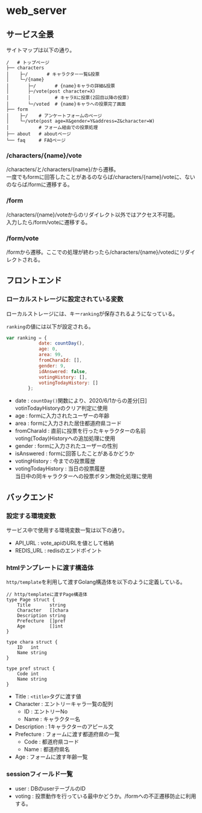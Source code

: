 # web_server

## サービス全景
サイトマップは以下の通り。

```
/   # トップページ
├── characters
│    ├─/       # キャラクター一覧&投票
│    └─/{name}
│       ├─/       # {name}キャラの詳細&投票
│       ├─/vote(post character=X)
│       │         # キャラXに投票(2回目以降の投票)
│       └─/voted  # {name}キャラへの投票完了画面
├── form
│    ├─/    # アンケートフォームのページ
│    └─/vote(post age=X&gender=Y&address=Z&character=W)
│           # フォーム経由での投票処理
├── about   # aboutページ
└── faq     # FAQページ
```

### /characters/{name}/vote
/characters/と/characters/{name}/から遷移。<br>
一度でもformに回答したことがあるのならば/characters/{name}/voteに、ないのならば/formに遷移する。

### /form
/characters/{name}/voteからのリダイレクト以外ではアクセス不可能。<br>
入力したら/form/voteに遷移する。

### /form/vote
/formから遷移。ここでの処理が終わったら/characters/{name}/votedにリダイレクトされる。

## フロントエンド
### ローカルストレージに設定されている変数
ローカルストレージには、キー`ranking`が保存されるようになっている。

`ranking`の値には以下が設定される。
```js
var ranking = {
            date: countDay(),
            age: 0,
            area: 99,
            fromCharaId: [],
            gender: 9,
            idAnswered: false,
            votingHistory: [],
            votingTodayHistory: []
        };
```

- date : `countDay()`関数により、2020/6/1からの差分[日]<br>
votinTodayHistoryのクリア判定に使用
- age : formに入力されたユーザーの年齢
- area : formに入力された居住都道府県コード
- fromCharaId : 直前に投票を行ったキャラクターの名前<br>
voting(Today)Historyへの追加処理に使用
- gender : formに入力されたユーザーの性別
- isAnswered : formに回答したことがあるかどうか
- votingHistory : 今までの投票履歴
- votingTodayHistory : 当日の投票履歴<br>
当日中の同キャラクターへの投票ボタン無効化処理に使用

## バックエンド
### 設定する環境変数
サービス中で使用する環境変数一覧は以下の通り。

- API_URL : vote_apiのURLを値として格納
- REDIS_URL : redisのエンドポイント

### htmlテンプレートに渡す構造体
`http/template`を利用して渡すGolang構造体を以下のように定義している。
```golang
// http/templateに渡すPage構造体
type Page struct {
	Title       string
	Character   []chara
	Description string
	Prefecture  []pref
	Age         []int
}

type chara struct {
	ID   int
	Name string
}

type pref struct {
	Code int
	Name string
}
```
- Title : `<title>`タグに渡す値
- Character : エントリーキャラ一覧の配列
  - ID : エントリーNo
  - Name : キャラクター名
- Description : 1キャラクターのアピール文
- Prefecture : フォームに渡す都道府県の一覧
  - Code : 都道府県コード
  - Name : 都道府県名
- Age : フォームに渡す年齢一覧

### sessionフィールド一覧
- user : DBのuserテーブルのID
- voting : 投票動作を行っている最中かどうか。/formへの不正遷移防止に利用する。